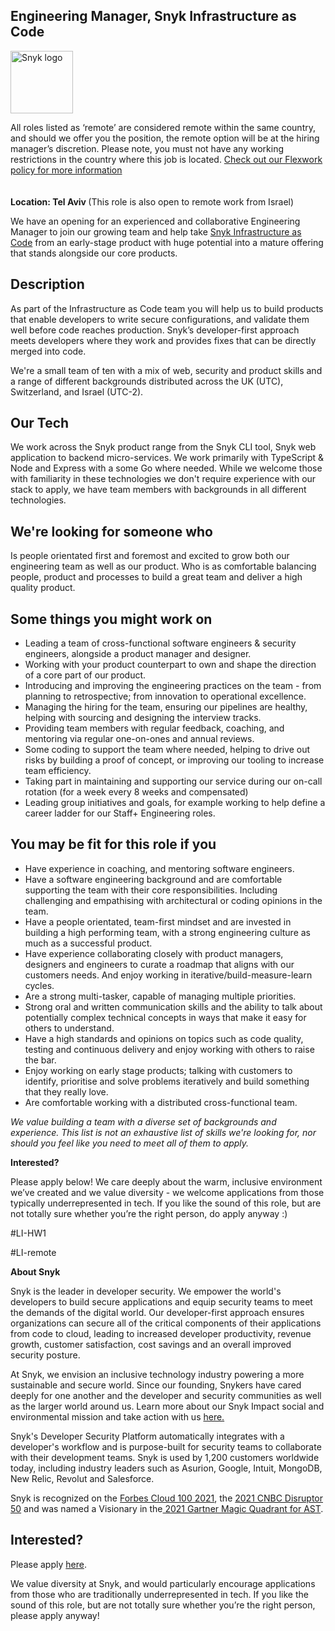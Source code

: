 Engineering Manager, Snyk Infrastructure as Code
---

<img src="https://res.cloudinary.com/snyk/image/upload/v1537345894/press-kit/brand/logo-black.png" width="100" alt="Snyk logo" />

<p><span style="font-weight: 400;">All roles listed as ‘remote’ are considered remote within the same country, and should we offer you the position, the remote option will be at the hiring manager’s discretion. Please note, you must not have any working restrictions in the country where this job is located. </span><a href="https://snyk.io/blog/introducing-flex-work-the-future-of-work-at-snyk/"><span style="font-weight: 400;">Check out our Flexwork policy for more information</span></a><br><br><br><strong>Location: Tel Aviv </strong>(This role is also open to remote work from Israel)</p>
<p>We have an opening for an experienced and collaborative Engineering Manager to join our growing team and help take <a href="https://snyk.io/product/infrastructure-as-code-security/">Snyk Infrastructure as Code</a> from an early-stage product with huge potential into a mature offering that stands alongside our core products.</p>
<h2>Description</h2>
<p>As part of the Infrastructure as Code team you will help us to build products that enable developers to write secure configurations, and validate them well before code reaches production. Snyk’s developer-first approach meets developers where they work and provides fixes that can be directly merged into code.</p>
<p>We're a small team of ten with a mix of web, security and product skills and a range of different backgrounds distributed across the UK (UTC), Switzerland, and Israel (UTC-2).</p>
<h2>Our Tech</h2>
<p>We work across the Snyk product range from the Snyk CLI tool, Snyk web application to backend micro-services. We work primarily with TypeScript &amp; Node and Express with a some Go where needed. While we welcome those with familiarity in these technologies we don't require experience with our stack to apply, we have team members with backgrounds in all different technologies.</p>
<h2>We're looking for someone who</h2>
<p>Is people orientated first and foremost and excited to grow both our engineering team as well as our product. Who is as comfortable balancing people, product and processes to build a great team and deliver a high quality product.</p>
<h2>Some things you might work on</h2>
<ul>
<li>Leading a team of cross-functional software engineers &amp; security engineers, alongside a product manager and designer.</li>
<li>Working with your product counterpart to own and shape the direction of a core part of our product.</li>
<li>Introducing and improving the engineering practices on the team - from planning to retrospective; from innovation to operational excellence.</li>
<li>Managing the hiring for the team, ensuring our pipelines are healthy, helping with sourcing and designing the interview tracks.</li>
<li>Providing team members with regular feedback, coaching, and mentoring via regular one-on-ones and annual reviews.</li>
<li>Some coding to support the team where needed, helping to drive out risks by building a proof of concept, or improving our tooling to increase team efficiency.</li>
<li>Taking part in maintaining and supporting our service during our on-call rotation (for a week every 8 weeks and compensated)</li>
<li>Leading group initiatives and goals, for example working to help define a career ladder for our Staff+ Engineering roles.</li>
</ul>
<h2>You may be fit for this role if you</h2>
<ul>
<li>Have experience in coaching, and mentoring software engineers.</li>
<li>Have a software engineering background and are comfortable supporting the team with their core responsibilities. Including challenging and empathising with architectural or coding opinions in the team.</li>
<li>Have a people orientated, team-first mindset and are invested in building a high performing team, with a strong engineering culture as much as a successful product.</li>
<li>Have experience collaborating closely with product managers, designers and engineers to curate a roadmap that aligns with our customers needs. And enjoy working in iterative/build-measure-learn cycles.</li>
<li>Are a strong multi-tasker, capable of managing multiple priorities.</li>
<li>Strong oral and written communication skills and the ability to talk about potentially complex technical concepts in ways that make it easy for others to understand.</li>
<li>Have a high standards and opinions on topics such as code quality, testing and continuous delivery and enjoy working with others to raise the bar.</li>
<li>Enjoy working on early stage products; talking with customers to identify, prioritise and solve problems iteratively and build something that they really love.</li>
<li>Are comfortable working with a distributed cross-functional team.</li>
</ul>
<p><em>We value building a team with a diverse set of backgrounds and experience. This list is not an exhaustive list of skills we're looking for, nor should you feel like you need to meet all of them to apply.</em></p>
<p><strong>Interested?</strong></p>
<p><span style="font-weight: 400;">Please apply below! We care deeply about the warm, inclusive environment we’ve created and we value diversity - we welcome applications from those typically underrepresented in tech. If you like the sound of this role, but are not totally sure whether you’re the right person, do apply anyway :)</span></p>
<p><span style="font-weight: 400;">#LI-HW1</span></p>
<p><span style="font-weight: 400;">#LI-remote</span></p><div class="content-conclusion"><p><strong>About Snyk</strong></p>
<p><span style="font-weight: 400;">Snyk is the leader in developer security. We empower the world's developers to build secure applications and equip security teams to meet the demands of the digital world. Our developer-first approach ensures organizations can secure all of the critical components of their applications from code to cloud, leading to increased developer productivity, revenue growth, customer satisfaction, cost savings and an overall improved security posture.&nbsp;</span></p>
<p><span style="font-weight: 400;">At Snyk, we envision an inclusive technology industry powering a more sustainable and secure world.</span> <span style="font-weight: 400;">Since our founding, Snykers have cared deeply for one another and the developer and security communities as well as the larger world around us. Learn more about our Snyk Impact social and environmental mission and take action with us </span><a href="https://snyk.io/about/snyk-impact/"><span style="font-weight: 400;">here.</span></a></p>
<p><span style="font-weight: 400;">Snyk's Developer Security Platform automatically integrates with a developer's workflow and is purpose-built for security teams to collaborate with their development teams. Snyk is used by 1,200 customers worldwide today, including industry leaders such as Asurion, Google, Intuit, MongoDB, New Relic, Revolut and Salesforce.</span></p>
<p><span style="font-weight: 400;">Snyk is recognized on the </span><a href="https://www.forbes.com/cloud100/#6f24b5ba5f94"><span style="font-weight: 400;">Forbes Cloud 100 2021</span></a><span style="font-weight: 400;">, the </span><a href="https://www.cnbc.com/2021/05/25/these-are-the-2021-cnbc-disruptor-50-companies.html"><span style="font-weight: 400;">2021 CNBC Disruptor 50</span></a><span style="font-weight: 400;"> and was named a Visionary in the</span><a href="https://snyk.io/blog/snyk-visionary-2021-gartner-magic-quadrant-for-ast/"><span style="font-weight: 400;"> 2021 Gartner Magic Quadrant for AST</span></a><span style="font-weight: 400;">.</span></p></div>

Interested?
---

Please apply [here](https://boards.greenhouse.io/snyk/jobs/5340600002#app).

We value diversity at Snyk, and would particularly encourage applications from those who are traditionally underrepresented in tech.
If you like the sound of this role, but are not totally sure whether you’re the right person, please apply anyway!
